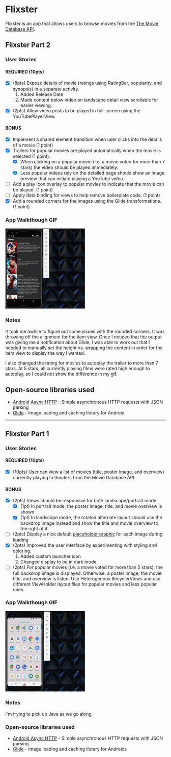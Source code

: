 # Flixster
Flixster is an app that allows users to browse movies from the [The Movie Database API](http://docs.themoviedb.apiary.io/#).

## Flixster Part 2

### User Stories

#### REQUIRED (10pts)

- [X] (8pts) Expose details of movie (ratings using RatingBar, popularity, and synopsis) in a separate activity.
  1. Added Release Date
  2. Made content below video on landscape detail view scrollable for easier viewing. 
- [X] (2pts) Allow video posts to be played in full-screen using the YouTubePlayerView.

#### BONUS

- [X] Implement a shared element transition when user clicks into the details of a movie (1 point)
- [X] Trailers for popular movies are played automatically when the movie is selected (1 point).
  - [X] When clicking on a popular movie (i.e. a movie voted for more than 7 stars) the video should be played immediately.
  - [X] Less popular videos rely on the detailed page should show an image preview that can initiate playing a YouTube video.
- [ ] Add a play icon overlay to popular movies to indicate that the movie can be played. (1 point)
- [ ] Apply data binding for views to help remove boilerplate code. (1 point)
- [X] Add a rounded corners for the images using the Glide transformations. (1 point)

### App Walkthough GIF

<img src="walkthroughPt2.gif" width=250><br>

### Notes
It took me awhile to figure out some issues with the rounded corners.  It was throwing off the alignment for the item view.  Once I noticed that the output was giving me a notification about Glide, I was able to work out that I needed to manually set the height vs. wrapping the content in order for the item view to display the way I wanted.

I also changed the rating for movies to autoplay the trailer to more than 7 stars.  At 5 stars, all currently playing films were rated high enough to autoplay, so I could not show the difference in my gif.

## Open-source libraries used
- [Android Async HTTP](https://github.com/codepath/CPAsyncHttpClient) - Simple asynchronous HTTP requests with JSON parsing
- [Glide](https://github.com/bumptech/glide) - Image loading and caching library for Android

---

## Flixster Part 1

### User Stories

#### REQUIRED (10pts)
- [X] (10pts) User can view a list of movies (title, poster image, and overview) currently playing in theaters from the Movie Database API.

#### BONUS
- [X] (2pts) Views should be responsive for both landscape/portrait mode.
   - [X] (1pt) In portrait mode, the poster image, title, and movie overview is shown.
   - [X] (1pt) In landscape mode, the rotated alternate layout should use the backdrop image instead and show the title and movie overview to the right of it.

- [ ] (2pts) Display a nice default [placeholder graphic](https://guides.codepath.org/android/Displaying-Images-with-the-Glide-Library#advanced-usage) for each image during loading
- [X] (2pts) Improved the user interface by experimenting with styling and coloring.
   1. Added custom launcher icon
   2. Changed display to be in dark mode
- [ ] (2pts) For popular movies (i.e. a movie voted for more than 5 stars), the full backdrop image is displayed. Otherwise, a poster image, the movie title, and overview is listed. Use Heterogenous RecyclerViews and use different ViewHolder layout files for popular movies and less popular ones.

### App Walkthough GIF
<img src="walkthrough.gif" width=250><br>

### Notes
I'm trying to pick up Java as we go along.

### Open-source libraries used

- [Android Async HTTP](https://github.com/codepath/CPAsyncHttpClient) - Simple asynchronous HTTP requests with JSON parsing
- [Glide](https://github.com/bumptech/glide) - Image loading and caching library for Androids
